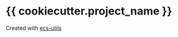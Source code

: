 # {{ cookiecutter.project_name }}
Created with [ecs-utils](https://github.com/amaysim-au/docker-ecs-utils)
